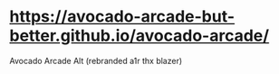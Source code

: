 # https://avocado-arcade-but-better.github.io/avocado-arcade/

Avocado Arcade Alt (rebranded a1r thx blazer)
